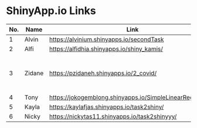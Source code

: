 # ShinyApp.io Links
No. | Name  | Link  | Description
----|-------|-------|------------
1   | Alvin | https://alvinium.shinyapps.io/secondTask    |
2   | Alfi  | https://alfidhia.shinyapps.io/shiny_kamis/  |
3   | Zidane| https://pzidaneh.shinyapps.io/2_covid/      | COVID-19 ARIMA Forecast from OWID Database
4   | Tony  | https://jokogemblong.shinyapps.io/SimpleLinearRegression/ |
5   | Kayla | https://kaylafjas.shinyapps.io/task2shiny/    |
6   | Nicky | https://nickytas11.shinyapps.io/task2shinyyy/ |
